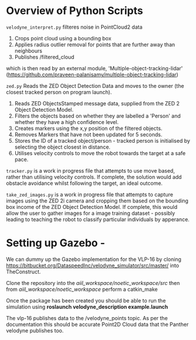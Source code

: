 # Overview of Python Scripts
`velodyne_interpret.py` filteres noise in PointCloud2 data

1. Crops point cloud using a bounding box
2. Applies radius outlier removal for points that are further away than neighbours
3. Publishes /filtered_cloud

which is then read by an external module, 'Multiple-object-tracking-lidar' (https://github.com/praveen-palanisamy/multiple-object-tracking-lidar)

`zed.py` Reads the ZED Object Detection Data and moves to the owner (the closest tracked person on program launch). 

1. Reads ZED ObjectsStamped message data, supplied from the ZED 2 Object Detection Model. 
2. Filters the objects based on whether they are labelled a 'Person' and whether they have a high confidence level. 
3. Creates markers using the x,y position of the filtered objects.
2. Removes Markers that have not been updated for 5 seconds. 
3. Stores the ID of a tracked object/person - tracked person is initialised by selecting the object closest in distance.
4. Utilises velocity controls to move the robot towards the target at a safe pace.

`tracker.py` is a work in progress file that attempts to use move based, rather than utilising velocity controls. If complete, the solution would add obstacle avoidance whilst following the target, an ideal outcome.

`take_zed_images.py` is a work in progress file that attempts to capture images using the ZED 2i camera and cropping them based on the bounding box income of the ZED Object Detection Model. If complete, this would allow the user to gather images for a image training dataset - possibly leading to teaching the robot to classify particular individuals by apperance.

# Setting up Gazebo - 

We can dummy up the Gazebo implementation for the VLP-16 by cloning https://bitbucket.org/DataspeedInc/velodyne_simulator/src/master/ into TheConstruct.

Clone the repository into the *aiil_workspace/noetic_workspace/src* then from *aiil_workspace/noetic_workspace* perform a catkin_make

Once the package has been created you should be able to run the simulation using **roslaunch velodyne_description example.launch**

The vlp-16 publishes data to the /velodyne_points topic. As per the documentation this should be accurate Point2D Cloud data that the Panther velodyne publishes too.